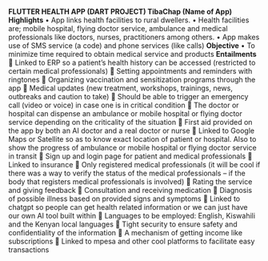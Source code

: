 **FLUTTER HEALTH APP (DART PROJECT)
TibaChap (Name of App)
Highlights**
•	App links health facilities to rural dwellers.
•	Health facilities are; mobile hospital, flying doctor service, ambulance and medical professionals like doctors, nurses, practitioners among others.
•	App makes use of SMS service (a code) and phone services (like calls)
**Objective**
•	To minimize time required to obtain medical service and products
**Entailments**
	Linked to ERP so a patient’s health history can be accessed (restricted to certain medical professionals)
	Setting appointments and reminders with ringtones
	Organizing vaccination and sensitization programs through the app
	Medical updates (new treatment, workshops, trainings, news, outbreaks and caution to take)
	Should be able to trigger an emergency call (video or voice) in case one is in critical condition
	The doctor or hospital can dispense an ambulance or mobile hospital or flying doctor service depending on the criticality of the situation
	First aid provided on the app by both an AI doctor and a real doctor or nurse
	Linked to Google Maps or Satellite so as to know exact location of patient or hospital. Also to show the progress of ambulance or mobile hospital or flying doctor service in transit
	Sign up and login page for patient and medical professionals
	Linked to insurance
	Only registered medical professionals (it will be cool if there was a way to verify the status of the medical professionals – if the body that registers medical professionals is involved)
	Rating the service and giving feedback
	Consultation and receiving medication
	Diagnosis of possible illness based on provided signs and symptoms
	Linked to chatgpt so people can get health related information or we can just have our own AI tool built within
	Languages to be employed: English, Kiswahili and the Kenyan local languages
	Tight security to ensure safety and confidentiality of the information
	A mechanism of getting income like subscriptions
	Linked to mpesa and other cool platforms to facilitate easy transactions
